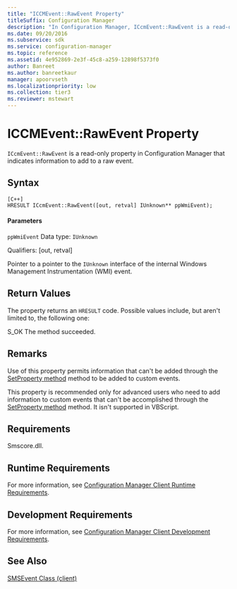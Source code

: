 ```yaml
---
title: "ICCMEvent::RawEvent Property"
titleSuffix: Configuration Manager
description: "In Configuration Manager, ICcmEvent::RawEvent is a read-only property that indicates information to add to a raw event."
ms.date: 09/20/2016
ms.subservice: sdk
ms.service: configuration-manager
ms.topic: reference
ms.assetid: 4e952869-2e3f-45c8-a259-12898f5373f0
author: Banreet
ms.author: banreetkaur
manager: apoorvseth
ms.localizationpriority: low
ms.collection: tier3
ms.reviewer: mstewart
---
```

# ICCMEvent::RawEvent Property
`ICcmEvent::RawEvent` is a read-only property in Configuration Manager that indicates information to add to a raw event.

## Syntax

```
[C++]
HRESULT ICcmEvent::RawEvent([out, retval] IUnknown** ppWmiEvent);
```

#### Parameters
 `ppWmiEvent`
 Data type: `IUnknown`

 Qualifiers: [out, retval]

 Pointer to a pointer to the `IUnknown` interface of the internal Windows Management Instrumentation (WMI) event.

## Return Values
 The property returns an `HRESULT` code. Possible values include, but aren't limited to, the following one:

 S_OK
 The method succeeded.

## Remarks
 Use of this property permits information that can't be added through the [SetProperty method](../../../../../develop/reference/core/servers/manage/iccmevent--setproperty-method.md) method to be added to custom events.

 This property is recommended only for advanced users who need to add information to custom events that can't be accomplished through the [SetProperty method](../../../../../develop/reference/core/servers/manage/iccmevent--setproperty-method.md) method. It isn't supported in VBScript.

## Requirements
 Smscore.dll.

## Runtime Requirements
 For more information, see [Configuration Manager Client Runtime Requirements](../../../../../develop/core/reqs/client-runtime-requirements.md).

## Development Requirements
 For more information, see [Configuration Manager Client Development Requirements](../../../../../develop/core/reqs/client-development-requirements.md).

## See Also
 [SMSEvent Class (client)](../../../../../develop/reference/core/servers/manage/smsevent-class.md)
